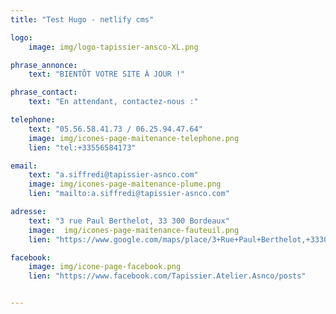 ```yaml
---
title: "Test Hugo - netlify cms"

logo: 
    image: img/logo-tapissier-ansco-XL.png

phrase_annonce: 
    text: "BIENTÔT VOTRE SITE À JOUR !"

phrase_contact: 
    text: "En attendant, contactez-nous :"

telephone: 
    text: "05.56.58.41.73 / 06.25.94.47.64"
    image: img/icones-page-maitenance-telephone.png
    lien: "tel:+33556584173"

email: 
    text: "a.siffredi@tapissier-asnco.com"
    image: img/icones-page-maitenance-plume.png
    lien: "mailto:a.siffredi@tapissier-asnco.com"

adresse: 
    text: "3 rue Paul Berthelot, 33 300 Bordeaux"
    image:  img/icones-page-maitenance-fauteuil.png
    lien: "https://www.google.com/maps/place/3+Rue+Paul+Berthelot,+33300+Bordeaux/@44.8557618,-0.5730479,17z/data=!3m1!4b1!4m5!3m4!1s0xd55287a53a0ced3:0x48743e059d6c89ab!8m2!3d44.8557618!4d-0.5708592?shortlien=1"

facebook: 
    image: img/icone-page-facebook.png
    lien: "https://www.facebook.com/Tapissier.Atelier.Asnco/posts"


---
```


